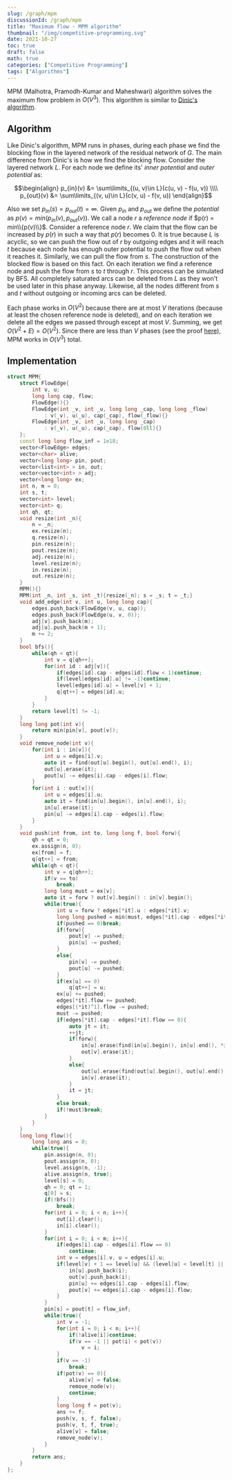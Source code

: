 ```yaml
---
slug: /graph/mpm
discussionId: /graph/mpm
title: "Maximum flow - MPM algorithm"
thumbnail: "/img/competitive-programming.svg"
date: 2021-10-27
toc: true
draft: false
math: true
categories: ["Competitive Programming"]
tags: ["Algorithms"]
---
```


MPM (Malhotra, Pramodh-Kumar and Maheshwari) algorithm solves the maximum flow problem in $O(V^3)$. This algorithm is similar to [Dinic's algorithm](./graph/dinic).

## Algorithm

Like Dinic's algorithm, MPM runs in phases, during each phase we find the blocking flow in the layered network of the residual network of $G$.
The main difference from Dinic's is how we find the blocking flow.
Consider the layered network $L$.
For each node we define its' _inner potential_ and _outer potential_ as:

$$\begin{align}
p_{in}(v) &= \sum\limits_{(u, v)\in L}(c(u, v) - f(u, v)) \\\\
p_{out}(v) &= \sum\limits_{(v, u)\in L}(c(v, u) - f(v, u))
\end{align}$$

Also we set $p_{in}(s) = p_{out}(t) = \infty$.
Given $p_{in}$ and $p_{out}$ we define the _potential_ as $p(v) = min(p_{in}(v), p_{out}(v))$.
We call a node $r$ a _reference node_ if $p(r) = min\\{p(v)\\}$.
Consider a reference node $r$.
We claim that the flow can be increased by $p(r)$ in such a way that $p(r)$ becomes $0$.
It is true because $L$ is acyclic, so we can push the flow out of $r$ by outgoing edges and it will reach $t$ because each node has enough outer potential to push the flow out when it reaches it.
Similarly, we can pull the flow from $s$.
The construction of the blocked flow is based on this fact.
On each iteration we find a reference node and push the flow from $s$ to $t$ through $r$.
This process can be simulated by BFS.
All completely saturated arcs can be deleted from $L$ as they won't be used later in this phase anyway.
Likewise, all the nodes different from $s$ and $t$ without outgoing or incoming arcs can be deleted.

Each phase works in $O(V^2)$ because there are at most $V$ iterations (because at least the chosen reference node is deleted), and on each iteration we delete all the edges we passed through except at most $V$.
Summing, we get $O(V^2 + E) = O(V^2)$.
Since there are less than $V$ phases (see the proof [here](./graph/dinic)), MPM works in $O(V^3)$ total.

## Implementation

```cpp mpm
struct MPM{
    struct FlowEdge{
        int v, u;
        long long cap, flow;
        FlowEdge(){}
        FlowEdge(int _v, int _u, long long _cap, long long _flow)
            : v(_v), u(_u), cap(_cap), flow(_flow){}
        FlowEdge(int _v, int _u, long long _cap)
            : v(_v), u(_u), cap(_cap), flow(0ll){}
    };
    const long long flow_inf = 1e18;
    vector<FlowEdge> edges;
    vector<char> alive;
    vector<long long> pin, pout;
    vector<list<int> > in, out;
    vector<vector<int> > adj;
    vector<long long> ex;
    int n, m = 0;
    int s, t;
    vector<int> level;
    vector<int> q;
    int qh, qt;
    void resize(int _n){
        n = _n;
        ex.resize(n);
        q.resize(n);
        pin.resize(n);
        pout.resize(n);
        adj.resize(n);
        level.resize(n);
        in.resize(n);
        out.resize(n);
    }
    MPM(){}
    MPM(int _n, int _s, int _t){resize(_n); s = _s; t = _t;}
    void add_edge(int v, int u, long long cap){
        edges.push_back(FlowEdge(v, u, cap));
        edges.push_back(FlowEdge(u, v, 0));
        adj[v].push_back(m);
        adj[u].push_back(m + 1);
        m += 2;
    }
    bool bfs(){
        while(qh < qt){
            int v = q[qh++];
            for(int id : adj[v]){
                if(edges[id].cap - edges[id].flow < 1)continue;
                if(level[edges[id].u] != -1)continue;
                level[edges[id].u] = level[v] + 1;
                q[qt++] = edges[id].u;
            }
        }
        return level[t] != -1;
    }
    long long pot(int v){
        return min(pin[v], pout[v]);
    }
    void remove_node(int v){
        for(int i : in[v]){
            int u = edges[i].v;
            auto it = find(out[u].begin(), out[u].end(), i);
            out[u].erase(it);
            pout[u] -= edges[i].cap - edges[i].flow;
        }
        for(int i : out[v]){
            int u = edges[i].u;
            auto it = find(in[u].begin(), in[u].end(), i);
            in[u].erase(it);
            pin[u] -= edges[i].cap - edges[i].flow;
        }
    }
    void push(int from, int to, long long f, bool forw){
        qh = qt = 0;
        ex.assign(n, 0);
        ex[from] = f;
        q[qt++] = from;
        while(qh < qt){
            int v = q[qh++];
            if(v == to)
                break;
            long long must = ex[v];
            auto it = forw ? out[v].begin() : in[v].begin();
            while(true){
                int u = forw ? edges[*it].u : edges[*it].v;
                long long pushed = min(must, edges[*it].cap - edges[*it].flow);
                if(pushed == 0)break;
                if(forw){
                    pout[v] -= pushed;
                    pin[u] -= pushed;
                }
                else{
                    pin[v] -= pushed;
                    pout[u] -= pushed;
                }
                if(ex[u] == 0)
                    q[qt++] = u;
                ex[u] += pushed;
                edges[*it].flow += pushed;
                edges[(*it)^1].flow -= pushed;
                must -= pushed;
                if(edges[*it].cap - edges[*it].flow == 0){
                    auto jt = it;
                    ++jt;
                    if(forw){
                        in[u].erase(find(in[u].begin(), in[u].end(), *it));
                        out[v].erase(it);
                    }
                    else{
                        out[u].erase(find(out[u].begin(), out[u].end(), *it));
                        in[v].erase(it);
                    }
                    it = jt;
                }
                else break;
                if(!must)break;
            }
        }
    }
    long long flow(){
        long long ans = 0;
        while(true){
            pin.assign(n, 0);
            pout.assign(n, 0);
            level.assign(n, -1);
            alive.assign(n, true);
            level[s] = 0;
            qh = 0; qt = 1;
            q[0] = s;
            if(!bfs())
                break;
            for(int i = 0; i < n; i++){
                out[i].clear();
                in[i].clear();
            }
            for(int i = 0; i < m; i++){
                if(edges[i].cap - edges[i].flow == 0)
                    continue;
                int v = edges[i].v, u = edges[i].u;
                if(level[v] + 1 == level[u] && (level[u] < level[t] || u == t)){
                    in[u].push_back(i);
                    out[v].push_back(i);
                    pin[u] += edges[i].cap - edges[i].flow;
                    pout[v] += edges[i].cap - edges[i].flow;
                }
            }
            pin[s] = pout[t] = flow_inf;
            while(true){
                int v = -1;
                for(int i = 0; i < n; i++){
                    if(!alive[i])continue;
                    if(v == -1 || pot(i) < pot(v))
                        v = i;
                }
                if(v == -1)
                    break;
                if(pot(v) == 0){
                    alive[v] = false;
                    remove_node(v);
                    continue;
                }
                long long f = pot(v);
                ans += f;
                push(v, s, f, false);
                push(v, t, f, true);
                alive[v] = false;
                remove_node(v);
            }
        }
        return ans;
    }
};
```
